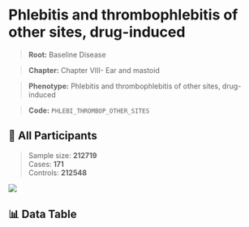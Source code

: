 # Phlebitis and thrombophlebitis of other sites, drug-induced

> **Root:** Baseline Disease  

> **Chapter:** Chapter VIII- Ear and mastoid  

> **Phenotype:** Phlebitis and thrombophlebitis of other sites, drug-induced  

> **Code:** `PHLEBI_THROMBOP_OTHER_SITES`

## 🧪 All Participants  
> Sample size: **212719**  
> Cases: **171**  
> Controls: **212548**
<img src="/Sensitive/Figures/ALL/Incidence/PHLEBI_THROMBOP_OTHER_SITES.png"/>

## 📊 Data Table
<CsvTableMRF src="/Sensitive/Data/ALL/Incidence/COX_PHLEBI_THROMBOP_OTHER_SITES.csv"/>

